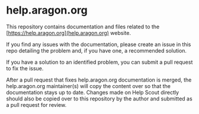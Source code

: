 # help.aragon.org

This repository contains documentation and files related to the [https://help.aragon.org](help.aragon.org) website.

If you find any issues with the documentation, please create an issue in this repo detailing the problem and, if you have one, a recommended solution.

If you have a solution to an identified problem, you can submit a pull request to fix the issue.

After a pull request that fixes help.aragon.org documentation is merged, the help.aragon.org maintainer(s) will copy the content over so that the documentation stays up to date. Changes made on Help Scout directly should also be copied over to this repository by the author and submitted as a pull request for review.
